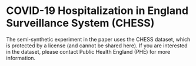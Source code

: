 # COVID-19 Hospitalization in England Surveillance System (CHESS)

The semi-synthetic experiment in the paper uses the CHESS dataset, which is protected by a license (and cannot be shared here).
If you are interested in the dataset, please contact Public Health England (PHE) for more information. 
